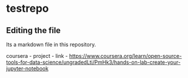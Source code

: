 # testrepo
## Editing the file
Its a markdown file in this repository.

coursera - project - link - https://www.coursera.org/learn/open-source-tools-for-data-science/ungradedLti/PmHk3/hands-on-lab-create-your-jupyter-notebook
